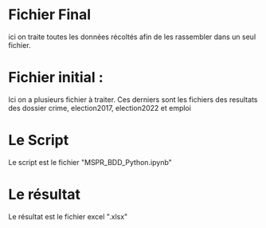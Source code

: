 # Fichier Final
ici on traite toutes les données récoltés afin de les rassembler dans un seul fichier.

# Fichier initial :
Ici on a plusieurs fichier à traiter. Ces derniers sont les fichiers des resultats des dossier crime, election2017, election2022 et emploi

# Le Script
Le script est le fichier "MSPR_BDD_Python.ipynb"

# Le résultat
Le résultat est le fichier excel ".xlsx"

